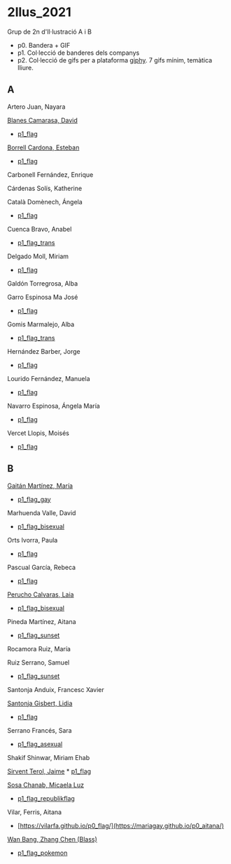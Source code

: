 # 2Ilus_2021
Grup de 2n d'Il·lustració A i B

* p0. Bandera + GIF
* p1. Col·lecció de banderes dels companys
* p2. Col·lecció de gifs per a plataforma [giphy](https://support.giphy.com/hc/en-us/articles/360029960931-Requirements-for-Sticker-Approval). 7 gifs mínim, temàtica lliure.

## A

Artero Juan, Nayara 

[Blanes Camarasa, David](https://david-blanes.github.io/My_Flag_is_Yours_A/)
* [p1_flag](https://david-blanes.github.io/p1_flag_A/)

[Borrell Cardona, Esteban](https://esteban21-18.github.io/My_Flag_Is_Yours_A/)
* [p1_flag](https://esteban21-18.github.io/cautious-happiness/)

Carbonell Fernández, Enrique 

Cárdenas Solís, Katherine 

Català Domènech, Ángela 
* [p1_flag](https://catalada12.github.io/p1_flag_A/)

Cuenca Bravo, Anabel 
* [p1_flag_trans](https://cuencaba.github.io/p0_flag/)

Delgado Moll, Miriam 
* [p1_flag](https://miriam-dm.github.io/p1_Flag/)

Galdón Torregrosa, Alba 

Garro Espinosa Ma José 
* [p1_flag](https://maria-jose-garro-espinosa.github.io/P1_Flag_class_GarroMJose/)

Gomis Marmalejo, Alba 
* [p1_flag_trans](https://albagomis.github.io/p1_clase_flags/)

Hernández Barber, Jorge 
* [p1_flag](https://jorgehernanbar.github.io/p1_flag_A/)

Lourido Fernández, Manuela 
* [p1_flag](https://manuelalourido.github.io/p1-flag-A/)

Navarro Espinosa, Ángela María 
* [p1_flag](https://annaesz.github.io/p1_flag/)

Vercet Llopis, Moisés 
* [p1_flag](https://moisesvercet.github.io/P1-A-flag/)

## B

[Gaitán Martínez, María](https://mariagay.github.io/p1Banderas/)
* [p1_flag_gay](https://mariagay.github.io/p0_sapphicflag/)

Marhuenda Valle, David 
* [p1_flag_bisexual](https://davidmarhuenda.github.io/p0_flag/)

Orts Ivorra, Paula 
* [p1_flag](https://paulaortsivorra.github.io/p1_Flag/)

Pascual García, Rebeca 
* [p1_flag](https://boboquie.github.io/P0_Flag/)

[Perucho Calvaras, Laia](https://laiaperucho.github.io/p1_clase_flags/)
* [p1_flag_bisexual](https://laiaperucho.github.io/p0_flag/)

Pineda Martínez, Aitana 
* [p1_flag_sunset](https://hiikaryu.github.io/sunset-flag/)

Rocamora Ruiz, María 

Ruiz Serrano, Samuel
* [p1_flag_sunset](https://samuelrsruiz.github.io/p0_bandera/)

Santonja Anduix, Francesc Xavier 

[Santonja Gisbert, Lidia](https://lidia1994.github.io/p1classeflag/)
* [p1_flag](https://lidia1994.github.io/p0_flag/)

Serrano Francés, Sara 
* [p1_flag_asexual](https://akaablue.github.io/p0_/)

Shakif Shinwar, Miriam Ehab 

[Sirvent Terol, Jaime](https://dibucrack.github.io/p1_class_flags/)
* [p1_flag]()

[Sosa Chanab, Micaela Luz](https://m2293.github.io/p1_banderas/) 
* [p1_flag_republikflag](https://m2293.github.io/p0_republikflag/)

Vilar, Ferris, Aitana 
* [https://vilarfa.github.io/p0_flag/](https://mariagay.github.io/p0_aitana/)

[Wan Bang, Zhang Chen (Blass)](https://blasskill.github.io/flag-gallery/)
* [p1_flag_pokemon](https://blasskill.github.io/p1_flag_pokemon/)
